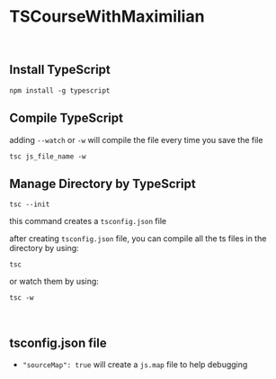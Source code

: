 # TSCourseWithMaximilian

<br>

## Install TypeScript

```
npm install -g typescript
```

## Compile TypeScript

adding `--watch` or `-w` will compile the file every time you save the file
```
tsc js_file_name -w
```

## Manage Directory by TypeScript
```
tsc --init  
```
this command creates a `tsconfig.json` file

after creating `tsconfig.json` file, you can compile all the ts files in the directory by using:
```
tsc
```
or watch them by using:
```
tsc -w
```
<br>

## tsconfig.json file

* `"sourceMap": true` will create a `js.map` file to help debugging